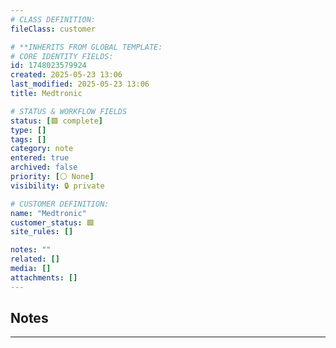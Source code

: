 ```yaml
---
# CLASS DEFINITION:
fileClass: customer

# **INHERITS FROM GLOBAL TEMPLATE:
# CORE IDENTITY FIELDS:
id: 1748023579924
created: 2025-05-23 13:06
last_modified: 2025-05-23 13:06
title: Medtronic

# STATUS & WORKFLOW FIELDS
status: [🟩 complete]
type: []
tags: []
category: note
entered: true
archived: false
priority: [⚪ None]
visibility: 🔒 private

# CUSTOMER DEFINITION:
name: "Medtronic"
customer_status: 🟩
site_rules: []

notes: ""
related: []
media: []
attachments: []
---
```


## Notes
---


